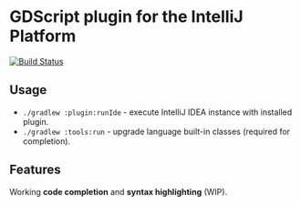 # GDScript plugin for the IntelliJ Platform

[![Build Status](https://travis-ci.com/exigow/intellij-gdscript.svg)](https://travis-ci.com/exigow/intellij-gdscript)

## Usage

* `./gradlew :plugin:runIde` - execute IntelliJ IDEA instance with installed plugin.
* `./gradlew :tools:run` - upgrade language built-in classes (required for completion).

## Features

Working **code completion** and **syntax highlighting** (WIP).
